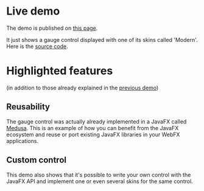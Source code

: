 # Live demo

The demo is published on [this page][demo-live-link].

It just shows a gauge control displayed with one of its skins called 'Modern'.
Here is the [source code][demo-source-link].

# Highlighted features

(in addition to those already explained in the [previous demo][previous-demo-repo-link])

## Reusability

The gauge control was actually already implemented in a JavaFX called [Medusa][hansolo-medusa-link].
This is an example of how you can benefit from the JavaFX ecosystem and reuse or port existing JavaFX libraries in your WebFX applications.

## Custom control

This demo also shows that it's possible to write your own control with the JavaFX API and implement one or even several skins for the same control. 

[demo-live-link]: https://moderngauge.webfx.dev
[demo-source-link]: https://github.com/webfx-project/webfx-demo-moderngauge/blob/main/webfx-demo-moderngauge-application/src/main/java/dev/webfx/demo/moderngauge/ModernGaugeApplication.java
[previous-demo-repo-link]: https://github.com/webfx-project/webfx-demo-tallycounter
[hansolo-medusa-link]: https://github.com/HanSolo/Medusa
